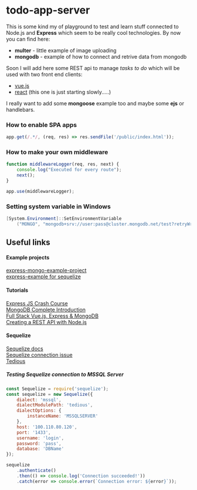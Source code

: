 # todo-app-server
This is some kind my of playground to test and learn stuff connected to Node.js and **Express** which seem to be really cool technologies. By now you can find here:
* **multer** - little example of image uploading 
* **mongodb** - example of how to connect and retrive data from mongodb

Soon I will add here some REST api to manage *tasks to do* which will be used with two front end clients:
* [vue.js](https://github.com/abik11/todo-app-vue)
* [react](https://github.com/abik11/todo-app-react) (this one is just starting slowly.....) 

I really want to add some **mongoose** example too and maybe some **ejs** or handlebars.

### How to enable SPA apps 
```javascript
app.get(/.*/, (req, res) => res.sendFile('/public/index.html'));
```

### How to make your own middleware
```javascript
function middlewareLogger(req, res, next) {
    console.log("Executed for every route");
    next();
}

app.use(middlewareLogger);
```

### Setting system variable in Windows
```powershell
[System.Environment]::SetEnvironmentVariable
    ("MONGO", "mongodb+srv://user:pass@cluster.mongodb.net/test?retryWrites=true");
```

## Useful links

#### Example projects
[express-mongo-example-project](https://github.com/FortechRomania/express-mongo-example-project)<br />
[express-example for sequelize](https://github.com/sequelize/express-example)<br />

#### Tutorials
[Express JS Crash Course](https://www.youtube.com/watch?v=L72fhGm1tfE)<br />
[MongoDB Complete Introduction](https://www.youtube.com/watch?v=VELru-FCWDM)<br />
[Full Stack Vue.js, Express & MongoDB](https://www.youtube.com/watch?v=j55fHUJqtyw&list=PLillGF-RfqbYSx-Ab1xWVanGKtowTsnNm)<br />
[Creating a REST API with Node.js](https://www.youtube.com/watch?v=0oXYLzuucwE&list=PL55RiY5tL51q4D-B63KBnygU6opNPFk_q)<br />

#### Sequelize
[Sequelize docs](http://docs.sequelizejs.com/)<br />
[Sequelize connection issue](https://github.com/sequelize/sequelize/issues/10556)<br />
[Tedious](https://github.com/tediousjs/tedious)<br />

##### Testing Sequelize connection to MSSQL Server
```javascript
const Sequelize = require('sequelize');
const sequelize = new Sequelize({
    dialect: 'mssql',
    dialectModulePath: 'tedious',
    dialectOptions: {
        instanceName: 'MSSQLSERVER'
    },
    host: '100.110.80.120',
    port: '1433',
    username: 'login',
    password: 'pass',
    database: 'DBName'
});

sequelize
    .authenticate()
    .then(() => console.log('Connection succeeded!'))
    .catch(error => console.error(`Connection error: ${error}`));
```
